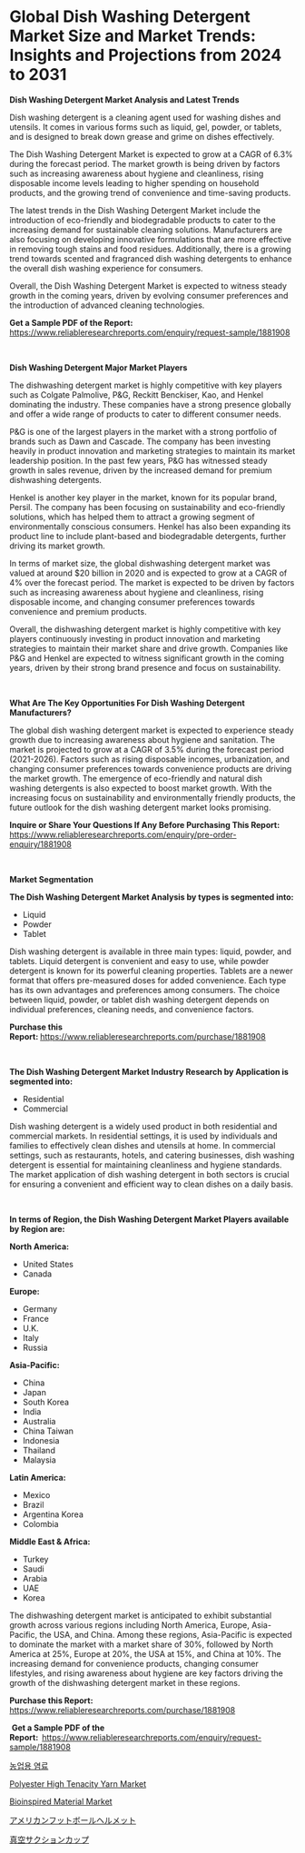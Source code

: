 <p><h1>Global Dish Washing Detergent Market Size and Market Trends: Insights and Projections from 2024 to 2031</h1></p><p><strong>Dish Washing Detergent Market Analysis and Latest Trends</strong></p>
<p><p>Dish washing detergent is a cleaning agent used for washing dishes and utensils. It comes in various forms such as liquid, gel, powder, or tablets, and is designed to break down grease and grime on dishes effectively.</p><p>The Dish Washing Detergent Market is expected to grow at a CAGR of 6.3% during the forecast period. The market growth is being driven by factors such as increasing awareness about hygiene and cleanliness, rising disposable income levels leading to higher spending on household products, and the growing trend of convenience and time-saving products. </p><p>The latest trends in the Dish Washing Detergent Market include the introduction of eco-friendly and biodegradable products to cater to the increasing demand for sustainable cleaning solutions. Manufacturers are also focusing on developing innovative formulations that are more effective in removing tough stains and food residues. Additionally, there is a growing trend towards scented and fragranced dish washing detergents to enhance the overall dish washing experience for consumers. </p><p>Overall, the Dish Washing Detergent Market is expected to witness steady growth in the coming years, driven by evolving consumer preferences and the introduction of advanced cleaning technologies.</p></p>
<p><strong>Get a Sample PDF of the Report:&nbsp;</strong> <a href="https://www.reliableresearchreports.com/enquiry/request-sample/1881908">https://www.reliableresearchreports.com/enquiry/request-sample/1881908</a></p>
<p>&nbsp;</p>
<p><strong>Dish Washing Detergent Major Market Players</strong></p>
<p><p>The dishwashing detergent market is highly competitive with key players such as Colgate Palmolive, P&G, Reckitt Benckiser, Kao, and Henkel dominating the industry. These companies have a strong presence globally and offer a wide range of products to cater to different consumer needs.</p><p>P&G is one of the largest players in the market with a strong portfolio of brands such as Dawn and Cascade. The company has been investing heavily in product innovation and marketing strategies to maintain its market leadership position. In the past few years, P&G has witnessed steady growth in sales revenue, driven by the increased demand for premium dishwashing detergents.</p><p>Henkel is another key player in the market, known for its popular brand, Persil. The company has been focusing on sustainability and eco-friendly solutions, which has helped them to attract a growing segment of environmentally conscious consumers. Henkel has also been expanding its product line to include plant-based and biodegradable detergents, further driving its market growth.</p><p>In terms of market size, the global dishwashing detergent market was valued at around $20 billion in 2020 and is expected to grow at a CAGR of 4% over the forecast period. The market is expected to be driven by factors such as increasing awareness about hygiene and cleanliness, rising disposable income, and changing consumer preferences towards convenience and premium products.</p><p>Overall, the dishwashing detergent market is highly competitive with key players continuously investing in product innovation and marketing strategies to maintain their market share and drive growth. Companies like P&G and Henkel are expected to witness significant growth in the coming years, driven by their strong brand presence and focus on sustainability.</p></p>
<p>&nbsp;</p>
<p><strong>What Are The Key Opportunities For Dish Washing Detergent Manufacturers?</strong></p>
<p><p>The global dish washing detergent market is expected to experience steady growth due to increasing awareness about hygiene and sanitation. The market is projected to grow at a CAGR of 3.5% during the forecast period (2021-2026). Factors such as rising disposable incomes, urbanization, and changing consumer preferences towards convenience products are driving the market growth. The emergence of eco-friendly and natural dish washing detergents is also expected to boost market growth. With the increasing focus on sustainability and environmentally friendly products, the future outlook for the dish washing detergent market looks promising.</p></p>
<p><strong>Inquire or Share Your Questions If Any Before Purchasing This Report:</strong> <a href="https://www.reliableresearchreports.com/enquiry/pre-order-enquiry/1881908">https://www.reliableresearchreports.com/enquiry/pre-order-enquiry/1881908</a></p>
<p>&nbsp;</p>
<p><strong>Market Segmentation</strong></p>
<p><strong>The Dish Washing Detergent Market Analysis by types is segmented into:</strong></p>
<p><ul><li>Liquid</li><li>Powder</li><li>Tablet</li></ul></p>
<p><p>Dish washing detergent is available in three main types: liquid, powder, and tablets. Liquid detergent is convenient and easy to use, while powder detergent is known for its powerful cleaning properties. Tablets are a newer format that offers pre-measured doses for added convenience. Each type has its own advantages and preferences among consumers. The choice between liquid, powder, or tablet dish washing detergent depends on individual preferences, cleaning needs, and convenience factors.</p></p>
<p><strong>Purchase this Report:&nbsp;</strong><a href="https://www.reliableresearchreports.com/purchase/1881908">https://www.reliableresearchreports.com/purchase/1881908</a></p>
<p>&nbsp;</p>
<p><strong>The Dish Washing Detergent Market Industry Research by Application is segmented into:</strong></p>
<p><ul><li>Residential</li><li>Commercial</li></ul></p>
<p><p>Dish washing detergent is a widely used product in both residential and commercial markets. In residential settings, it is used by individuals and families to effectively clean dishes and utensils at home. In commercial settings, such as restaurants, hotels, and catering businesses, dish washing detergent is essential for maintaining cleanliness and hygiene standards. The market application of dish washing detergent in both sectors is crucial for ensuring a convenient and efficient way to clean dishes on a daily basis.</p></p>
<p>&nbsp;</p>
<p><strong>In terms of Region, the Dish Washing Detergent Market Players available by Region are:</strong></p>
<p>
    <p> <strong> North America: </strong>
        <ul>
            <li>United States</li>
            <li>Canada</li>
        </ul>
        </p> 
    <p> <strong> Europe: </strong>
        <ul>
            <li>Germany</li>
            <li>France</li>
            <li>U.K.</li>
            <li>Italy</li>
            <li>Russia</li>
        </ul>
        </p> 
    <p> <strong> Asia-Pacific: </strong>
        <ul>
            <li>China</li>
            <li>Japan</li>
            <li>South Korea</li>
            <li>India</li>
            <li>Australia</li>
            <li>China Taiwan</li>
            <li>Indonesia</li>
            <li>Thailand</li>
            <li>Malaysia</li>
        </ul>
        </p> 
    <p> <strong> Latin America: </strong>
        <ul>
            <li>Mexico</li>
            <li>Brazil</li>
            <li>Argentina Korea</li>
            <li>Colombia</li>
        </ul>
        </p> 
    <p> <strong> Middle East & Africa: </strong>
        <ul>
            <li>Turkey</li>
            <li>Saudi</li>
            <li>Arabia</li>
            <li>UAE</li>
            <li>Korea</li>
        </ul>
    </p>
    </p>
<p><p>The dishwashing detergent market is anticipated to exhibit substantial growth across various regions including North America, Europe, Asia-Pacific, the USA, and China. Among these regions, Asia-Pacific is expected to dominate the market with a market share of 30%, followed by North America at 25%, Europe at 20%, the USA at 15%, and China at 10%. The increasing demand for convenience products, changing consumer lifestyles, and rising awareness about hygiene are key factors driving the growth of the dishwashing detergent market in these regions.</p></p>
<p><strong>Purchase this Report: </strong><a href="https://www.reliableresearchreports.com/purchase/1881908">https://www.reliableresearchreports.com/purchase/1881908</a></p>
<p>&nbsp;<strong>Get a Sample PDF of the Report:&nbsp;&nbsp;</strong><a href="https://www.reliableresearchreports.com/enquiry/request-sample/1881908">https://www.reliableresearchreports.com/enquiry/request-sample/1881908</a></p>
<p><strong></strong></p>
<p><p><a href="https://medium.com/@constantinvon/%EB%86%8D%EC%97%85-%EC%97%BC%EB%A3%8C-%EC%8B%9C%EC%9E%A5-%EA%B7%9C%EB%AA%A8-%EB%B0%8F-%EC%8B%9C%EC%9E%A5-%EB%8F%99%ED%96%A5-%EC%99%84%EC%A0%84%ED%95%9C-%EC%82%B0%EC%97%85-%EA%B0%9C%EC%9A%94-2024%EB%85%84%EB%B6%80%ED%84%B0-2031%EB%85%84-f13a866a228f">농업용 염료</a></p><p><a href="https://github.com/bobicer/Market-Research-Report-List-2/blob/main/polyester-high-tenacity-yarn-market.md">Polyester High Tenacity Yarn Market</a></p><p><a href="https://github.com/timeliteaut/Market-Research-Report-List-1/blob/main/bioinspired-material-market.md">Bioinspired Material Market</a></p><p><a href="https://medium.com/@abdielkilback/%E3%82%A2%E3%83%A1%E3%83%AA%E3%82%AB%E3%83%B3%E3%83%95%E3%83%83%E3%83%88%E3%83%9C%E3%83%BC%E3%83%AB%E3%83%98%E3%83%AB%E3%83%A1%E3%83%83%E3%83%88%E3%81%AE%E5%B8%82%E5%A0%B4%E8%A6%8F%E6%A8%A1%E3%81%AF-%E4%B8%96%E7%95%8C%E3%81%AE%E6%A5%AD%E7%95%8C%E3%81%AB%E3%81%8A%E3%81%91%E3%82%8B%E6%9C%80%E8%89%AF%E3%81%AE%E3%83%9E%E3%83%BC%E3%82%B1%E3%83%86%E3%82%A3%E3%83%B3%E3%82%B0%E3%83%81%E3%83%A3%E3%83%B3%E3%83%8D%E3%83%AB%E3%82%92%E7%A4%BA%E3%81%97%E3%81%A6%E3%81%84%E3%81%BE%E3%81%99-523d9f361e42">アメリカンフットボールヘルメット</a></p><p><a href="https://medium.com/@alyle7648/vacuum-suction-cups%E5%B8%82%E5%A0%B4%E8%A6%8F%E6%A8%A1-cagr-2024%E5%B9%B4%E3%81%8B%E3%82%892030%E5%B9%B4%E3%81%AE%E3%83%88%E3%83%AC%E3%83%B3%E3%83%89-6a1bd4b94dbc">真空サクションカップ</a></p></p>